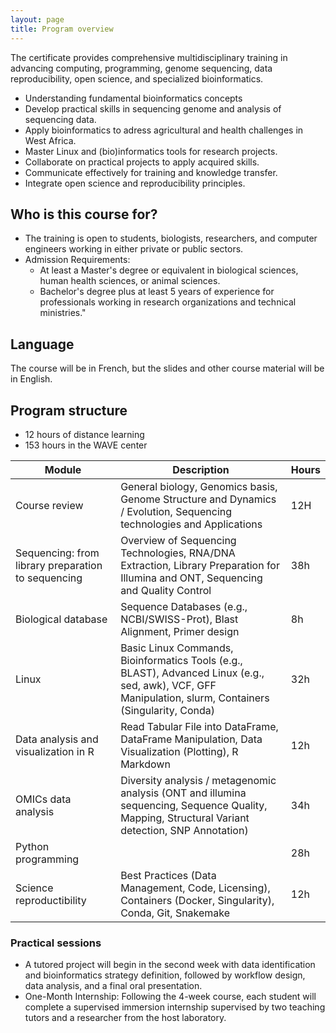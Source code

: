 ```yaml
---
layout: page
title: Program overview
---
```


The certificate provides comprehensive multidisciplinary training in advancing computing, programming, genome sequencing, data reproducibility, open science, and specialized bioinformatics.

* Understanding fundamental bioinformatics concepts 
* Develop practical skills in sequencing genome and analysis of sequencing data.
* Apply bioinformatics to adress agricultural and health challenges in West Africa.
* Master Linux and (bio)informatics tools for research projects.
* Collaborate on practical projects to apply acquired skills.
* Communicate effectively for training and knowledge transfer.
* Integrate open science and reproducibility principles.

## Who is this course for?

* The training is open to students, biologists, researchers, and computer engineers working in either private or public sectors.
* Admission Requirements:
  * At least a Master's degree or equivalent in biological sciences, human health sciences, or animal sciences. 
  * Bachelor's degree plus at least 5 years of experience for professionals working in research organizations and technical ministries."

## Language

The course will be in French, but the slides and other course material will be in English.

## Program structure

* 12 hours of distance learning
* 153 hours in the WAVE center

| Module                                             | Description                                                                                                                                               | Hours |
|----------------------------------------------------|-----------------------------------------------------------------------------------------------------------------------------------------------------------|----|  
| Course review                                      | General biology, Genomics basis, Genome Structure and Dynamics / Evolution, Sequencing technologies and Applications                                      | 12H | 
| Sequencing: from library preparation to sequencing | Overview of Sequencing Technologies, RNA/DNA Extraction, Library Preparation for Illumina and ONT, Sequencing and Quality Control                         | 38h |
| Biological database                                | Sequence Databases (e.g., NCBI/SWISS-Prot), Blast Alignment, Primer design                                                                                | 8h |
| Linux                                              | Basic Linux Commands,  Bioinformatics Tools (e.g., BLAST), Advanced Linux (e.g., sed, awk), VCF, GFF Manipulation, slurm, Containers (Singularity, Conda) | 32h |
| Data analysis and visualization in R               | Read Tabular File into DataFrame, DataFrame Manipulation, Data Visualization (Plotting), R Markdown                                                       | 12h |
| OMICs data analysis                                | Diversity analysis / metagenomic analysis (ONT and illumina sequencing, Sequence Quality, Mapping, Structural Variant detection, SNP Annotation)          | 34h | 
| Python programming                                 |                                                                                                                                                           | 28h |
| Science reproductibility                           | Best Practices (Data Management, Code, Licensing), Containers (Docker, Singularity), Conda, Git, Snakemake                                                | 12h |

### Practical sessions

* A tutored project will begin in the second week with data identification and bioinformatics strategy definition, followed by workflow design, data analysis, and a final oral presentation.
* One-Month Internship: Following the 4-week course, each student will complete a supervised immersion internship supervised by two teaching tutors and a researcher from the host laboratory.
